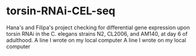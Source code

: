# torsin-RNAi-CEL-seq
Hana's and Filipa's project checking for differential gene expression upon torsin RNAi in the C. elegans strains N2, CL2006, and AM140, at day 6 of adulthood.
A line I wrote on my local computer
A line I wrote on my local computer
